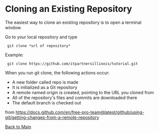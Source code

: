 # Cloning an Existing Repository

The easiest way to clone an existing repository is to open a terminal window. 

Go to your local repository and type 

     git clone *url of repository*

Example:

     git clone https://github.com/itpartnersillinois/tutorial.git

When you run git clone, the following actions occur:
* A new folder called repo is made
* It is initialized as a Git repository
* A remote named origin is created, pointing to the URL you cloned from
* All of the repository's files and commits are downloaded there
* The default branch is checked out

from https://docs.github.com/en/free-pro-team@latest/github/using-git/getting-changes-from-a-remote-repository

[Back to Main](https://github.com/itpartnersillinois/tutorial/blob/main/README.md)